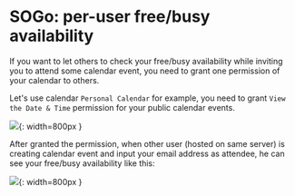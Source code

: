 # SOGo: per-user free/busy availability

If you want to let others to check your free/busy availability while inviting
you to attend some calendar event, you need to grant one permission of your
calendar to others.

Let's use calendar `Personal Calendar` for example, you need to grant
`View the Date & Time` permission for your public calendar events.

![](./images/sogo/free.busy/grant.permission.png){: width=800px }

After granted the permission, when other user (hosted on same server) is
creating calendar event and input your email address as attendee, he can see
your free/busy availability like this:

![](./images/sogo/free.busy/check.availability.png){: width=800px }
